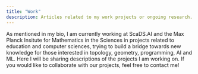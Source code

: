 ```yaml
---
title: "Work"
description: Articles related to my work projects or ongoing research.
---
```


As mentioned in my bio, I am currently working at ScaDS.AI and the Max Planck Insitute for Mathematics in the Sciences in projects related to education and computer sciences, trying to build a bridge towards new knowledge for those interested in topology, geometry, programming, AI and ML. Here I will be sharing descriptions of the projects I am working on. If you would like to collaborate with our projects, feel free to contact me!
